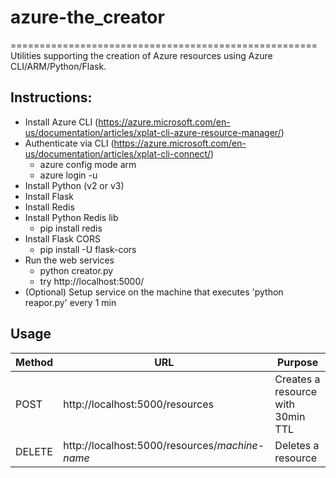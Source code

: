 # azure-the_creator
=====================================================
Utilities supporting the creation of Azure resources using Azure CLI/ARM/Python/Flask.

Instructions:
-------------

- Install Azure CLI (https://azure.microsoft.com/en-us/documentation/articles/xplat-cli-azure-resource-manager/)
- Authenticate via CLI (https://azure.microsoft.com/en-us/documentation/articles/xplat-cli-connect/)
	- azure config mode arm
	- azure login -u <username>
- Install Python (v2 or v3)
- Install Flask
- Install Redis
- Install Python Redis lib
	- pip install redis
- Install Flask CORS
	- pip install -U flask-cors
- Run the web services
	- python creator.py
	- try http://localhost:5000/
- (Optional) Setup service on the machine that executes 'python reapor.py' every 1 min


Usage
----------------

| Method        | URL                                            | Purpose  |
| ------------- | ---------------------------------------------- | -------- |
| POST          | http://localhost:5000/resources                | Creates a resource with 30min TTL |
| DELETE        | http://localhost:5000/resources/*machine-name* | Deletes a resource |

